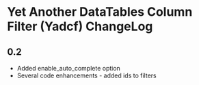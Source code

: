 # Yet Another DataTables Column Filter (Yadcf) ChangeLog

## 0.2

* Added enable_auto_complete option
* Several code enhancements - added ids to filters

